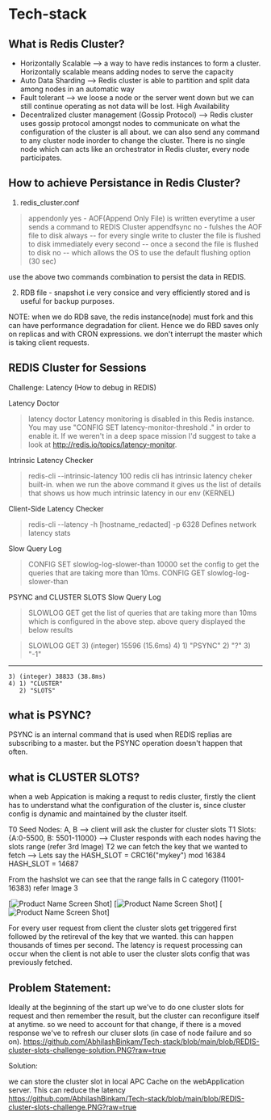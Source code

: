 # Tech-stack

## What is Redis Cluster?

* Horizontally Scalable --> a way to have redis instances to form a cluster. Horizontally scalable means adding nodes to serve the capacity
* Auto Data Sharding --> Redis cluster is able to partition and split data among nodes in an automatic way 
* Fault tolerant --> we loose a node or the server went down but we can still continue operating as not data will be lost. High Availability
* Decentralized cluster management (Gossip Protocol) --> Redis cluster uses gossip protocol amongst nodes to communicate on what the configuration of the cluster is all about. we can also send any command to any cluster node inorder to change the cluster. There is no single node which can acts like an orchestrator in Redis cluster, every node participates. 

## How to achieve Persistance in Redis Cluster? 

1. redis_cluster.conf
> appendonly yes - AOF(Append Only File) is written everytime a user sends a command to REDIS Cluster
> appendfsync no - fulshes the AOF file to disk 
	always -- for every single write to cluster the file is flushed to disk immediately
	every second -- once a second the file is flushed to disk
	no -- which allows the OS to use the default flushing option (30 sec)

use the above two commands combination to persist the data in REDIS.

2. RDB file - snapshot i.e very consice and very efficiently stored and is useful for backup purposes.

NOTE: when we do RDB save, the redis instance(node) must fork and this can have performance degradation for client. Hence we do RBD saves only on replicas and with CRON expressions. 
we don't interrupt the master which is taking client requests.

## REDIS Cluster for Sessions
Challenge: Latency (How to debug in REDIS)

Latency Doctor

> latency doctor
Latency monitoring is disabled in this Redis instance. 
You may use "CONFIG SET latency-monitor-threshold <milliseconds>." in order to enable it. 
If we weren't in a deep space mission I'd suggest to take a look at http://redis.io/topics/latency-monitor.

Intrinsic Latency Checker

> redis-cli --intrinsic-latency 100
redis cli has intrinsic latency cheker built-in.
when we run the above command it gives us the list of details that shows us how much intrinsic latency in our env (KERNEL)

Client-Side Latency Checker

> redis-cli --latency -h [hostname_redacted] -p 6328
Defines network latency stats

Slow Query Log
> CONFIG SET slowlog-log-slower-than 10000
set the config to get the queries that are taking more than 10ms.
> CONFIG GET slowlog-log-slower-than


PSYNC and CLUSTER SLOTS
Slow Query Log
> SLOWLOG GET
get the list of queries that are taking more than 10ms which is configured in the above step.
above query displayed the below results

> SLOWLOG GET
	3) (integer) 15596 (15.6ms)
	4) 1) "PSYNC"
	   2) "?"
	   3) "-1"
---
	3) (integer) 38833 (38.8ms)
	4) 1) "CLUSTER"
	   2) "SLOTS"
	   
## what is PSYNC? 
PSYNC is an internal command that is used when REDIS replias are subscribing to a master. but the PSYNC operation doesn't happen that often.


## what is CLUSTER SLOTS?
when a web Appication is making a requst to redis cluster, firstly the client has to understand what the configuration of the cluster is, since cluster config is dynamic 
and maintained by the cluster itself.

T0 Seed Nodes: A, B --> client will ask the cluster for cluster slots
T1 Slots: {A:0-5500, B: 5501-11000} --> Cluster responds with each nodes having the slots range (refer 3rd Image)
T2 we can fetch the key that we wanted to fetch 
	--> Lets say the HASH_SLOT = CRC16("mykey") mod 16384
	    HASH_SLOT = 14687

From the hashslot we can see that the range falls in C category (11001-16383) refer Image 3

[![Product Name Screen Shot][cluster-slot-1]]
[![Product Name Screen Shot][cluster-slot-2]]
[![Product Name Screen Shot][cluster-slot-3]]


For every user request from client the cluster slots get triggered first followed by the retireval of the key that we wanted. this can happen thousands of times per second. 
The latency is request processing can occur when the client is not able to user the cluster slots config that was previously fetched.

## Problem Statement:

Ideally at the beginning of the start up we've to do one cluster slots for request and then remember the result, but the cluster can reconfigure itself at anytime. 
so we need to account for that change, if there is a moved response we've to refresh our cluser slots (in case of node failure and so on).
https://github.com/AbhilashBinkam/Tech-stack/blob/main/blob/REDIS-cluster-slots-challenge-solution.PNG?raw=true

Solution: 

we can store the cluster slot in local APC Cache on the webApplication server. This can reduce the latency 
https://github.com/AbhilashBinkam/Tech-stack/blob/main/blob/REDIS-cluster-slots-challenge.PNG?raw=true


[cluster-slot-1]: blob/REDIS-cluster-slots-1.png
[cluster-slot-2]: blob/REDIS-cluster-slots-2.png
[cluster-slot-3]: blob/REDIS-cluster-slots-3.png